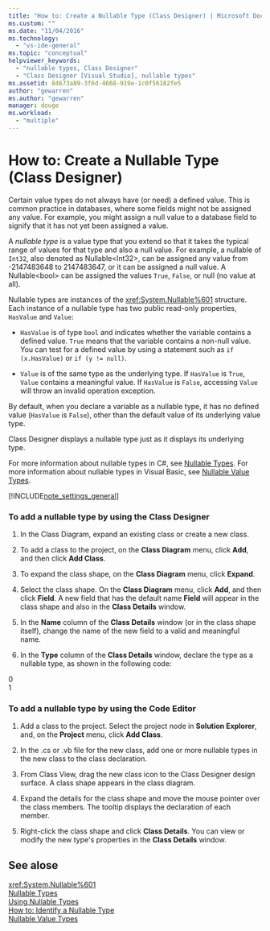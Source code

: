 ```yaml
---
title: "How to: Create a Nullable Type (Class Designer) | Microsoft Docs"
ms.custom: ""
ms.date: "11/04/2016"
ms.technology: 
  - "vs-ide-general"
ms.topic: "conceptual"
helpviewer_keywords: 
  - "nullable types, Class Designer"
  - "Class Designer [Visual Studio], nullable types"
ms.assetid: 84673a89-3f6d-4668-919e-1c0f56182fe5
author: "gewarren"
ms.author: "gewarren"
manager: douge
ms.workload: 
  - "multiple"
---
```

# How to: Create a Nullable Type (Class Designer)
Certain value types do not always have (or need) a defined value. This is common practice in databases, where some fields might not be assigned any value. For example, you might assign a null value to a database field to signify that it has not yet been assigned a value.  
  
A *nullable type* is a value type that you extend so that it takes the typical range of values for that type and also a null value. For example, a nullable of `Int32`, also denoted as Nullable\<Int32>, can be assigned any value from -2147483648 to 2147483647, or it can be assigned a null value. A Nullable\<bool> can be assigned the values `True`, `False`, or null (no value at all).  
  
Nullable types are instances of the <xref:System.Nullable%601> structure. Each instance of a nullable type has two public read-only properties, `HasValue` and `Value`:  
  
-   `HasValue` is of type `bool` and indicates whether the variable contains a defined value. `True` means that the variable contains a non-null value. You can test for a defined value by using a statement such as `if (x.HasValue)` or `if (y != null)`.  
  
-   `Value` is of the same type as the underlying type. If `HasValue` is `True`, `Value` contains a meaningful value. If `HasValue` is `False`, accessing `Value` will throw an invalid operation exception.  
  
By default, when you declare a variable as a nullable type, it has no defined value (`HasValue` is `False`), other than the default value of its underlying value type.  
  
Class Designer displays a nullable type just as it displays its underlying type.  
  
For more information about nullable types in C#, see [Nullable Types](/dotnet/csharp/programming-guide/nullable-types/index). For more information about nullable types in Visual Basic, see [Nullable Value Types](/dotnet/visual-basic/programming-guide/language-features/data-types/nullable-value-types).  
  
[!INCLUDE[note_settings_general](../../data-tools/includes/note_settings_general_md.md)]  
  
### To add a nullable type by using the Class Designer  
  
1.  In the Class Diagram, expand an existing class or create a new class.  
  
2.  To add a class to the project, on the **Class Diagram** menu, click **Add**, and then click **Add Class**.  
  
3.  To expand the class shape, on the **Class Diagram** menu, click **Expand**.  
  
4.  Select the class shape. On the **Class Diagram** menu, click **Add**, and then click **Field**. A new field that has the default name **Field** will appear in the class shape and also in the **Class Details** window.  
  
5.  In the **Name** column of the **Class Details** window (or in the class shape itself), change the name of the new field to a valid and meaningful name.  
  
6.  In the **Type** column of the **Class Details** window, declare the type as a nullable type, as shown in the following code:  
  
<CodeContentPlaceHolder>0</CodeContentPlaceHolder>  
<CodeContentPlaceHolder>1</CodeContentPlaceHolder>  
### To add a nullable type by using the Code Editor  
  
1.  Add a class to the project. Select the project node in **Solution Explorer**, and, on the **Project** menu, click **Add Class**.  
  
2.  In the .cs or .vb file for the new class, add one or more nullable types in the new class to the class declaration.  
  
3.  From Class View, drag the new class icon to the Class Designer design surface. A class shape appears in the class diagram.  
  
4.  Expand the details for the class shape and move the mouse pointer over the class members. The tooltip displays the declaration of each member.  
  
5.  Right-click the class shape and click **Class Details**. You can view or modify the new type's properties in the **Class Details** window.  
  
## See alose
<xref:System.Nullable%601>   
[Nullable Types](/dotnet/csharp/programming-guide/nullable-types/index)   
[Using Nullable Types](/dotnet/csharp/programming-guide/nullable-types/using-nullable-types)   
[How to: Identify a Nullable Type](/dotnet/csharp/programming-guide/nullable-types/how-to-identify-a-nullable-type)   
[Nullable Value Types](/dotnet/visual-basic/programming-guide/language-features/data-types/nullable-value-types)